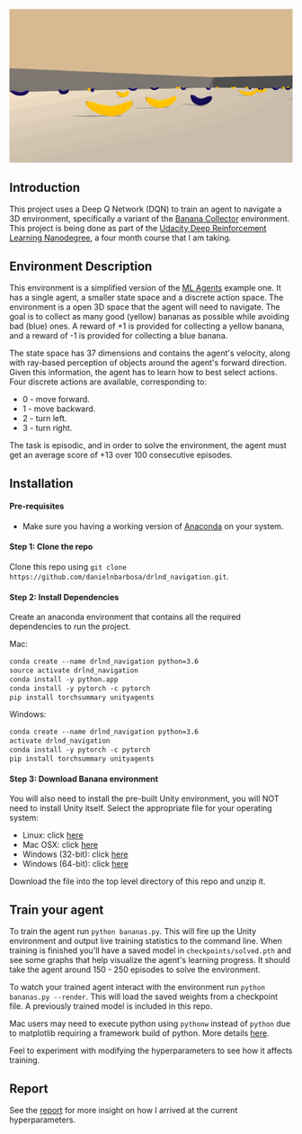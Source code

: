 ![trained agent](assets/trained_agent.gif)

## Introduction
This project uses a Deep Q Network (DQN) to train an agent to navigate a 3D environment, specifically a variant of the [Banana Collector](https://github.com/Unity-Technologies/ml-agents/blob/master/docs/Learning-Environment-Examples.md#banana-collector) environment.  This project is being done as part of the [Udacity Deep Reinforcement Learning Nanodegree](https://www.udacity.com/course/deep-reinforcement-learning-nanodegree--nd893), a four month course that I am taking.


## Environment Description
This environment is a simplified version of the [ML Agents](https://github.com/Unity-Technologies/ml-agents/blob/master/docs/Learning-Environment-Examples.md#banana-collector) example one.  It has a single agent, a smaller state space and a discrete action space.  The environment is a open 3D space that the agent will need to navigate.  The goal is to collect as many good (yellow) bananas as possible while avoiding bad (blue) ones.  A reward of +1 is provided for collecting a yellow banana, and a reward of -1 is provided for collecting a blue banana.

The state space has 37 dimensions and contains the agent's velocity, along with ray-based perception of objects around the agent's forward direction. Given this information, the agent has to learn how to best select actions. Four discrete actions are available, corresponding to:

- 0 - move forward.
- 1 - move backward.
- 2 - turn left.
- 3 - turn right.

The task is episodic, and in order to solve the environment, the agent must get an average score of +13 over 100 consecutive episodes.

## Installation

#### Pre-requisites
- Make sure you having a working version of [Anaconda](https://www.anaconda.com/download/) on your system.


#### Step 1: Clone the repo
Clone this repo using `git clone https://github.com/danielnbarbosa/drlnd_navigation.git`.


#### Step 2: Install Dependencies
Create an anaconda environment that contains all the required dependencies to run the project.

Mac:
```
conda create --name drlnd_navigation python=3.6
source activate drlnd_navigation
conda install -y python.app
conda install -y pytorch -c pytorch
pip install torchsummary unityagents
```

Windows:
```
conda create --name drlnd_navigation python=3.6
activate drlnd_navigation
conda install -y pytorch -c pytorch
pip install torchsummary unityagents
```

#### Step 3: Download Banana environment
You will also need to install the pre-built Unity environment, you will NOT need to install Unity itself.  Select the appropriate file for your operating system:

- Linux: click [here](https://s3-us-west-1.amazonaws.com/udacity-drlnd/P1/Banana/Banana_Linux.zip)
- Mac OSX: click [here](https://s3-us-west-1.amazonaws.com/udacity-drlnd/P1/Banana/Banana.app.zip)
- Windows (32-bit): click [here](https://s3-us-west-1.amazonaws.com/udacity-drlnd/P1/Banana/Banana_Windows_x86.zip)
- Windows (64-bit): click [here](https://s3-us-west-1.amazonaws.com/udacity-drlnd/P1/Banana/Banana_Windows_x86_64.zip)

Download the file into the top level directory of this repo and unzip it.


## Train your agent
To train the agent run `python bananas.py`.  This will fire up the Unity environment and output live training statistics to the command line.  When training is finished you'll have a saved model in `checkpoints/solved.pth` and see some graphs that help visualize the agent's learning progress.  It should take the agent around 150 - 250 episodes to solve the environment.

To watch your trained agent interact with the environment run `python bananas.py --render`.  This will load the saved weights from a checkpoint file.  A previously trained model is included in this repo.

Mac users may need to execute python using `pythonw` instead of `python` due to matplotlib requiring a framework build of python.  More details [here](https://matplotlib.org/faq/osx_framework.html).

Feel to experiment with modifying the hyperparameters to see how it affects training.

## Report
See the [report](Report.md) for more insight on how I arrived at the current hyperparameters.  
